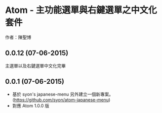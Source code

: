 # Atom - 主功能選單與右鍵選單之中文化套件
作者：陳聖博


## 0.0.12 (07-06-2015)
主選單以及右鍵選單中文化完畢


## 0.0.1 (07-06-2015)
* 基於 syon's japanese-menu 另外建立一個新專案。(https://github.com/syon/atom-japanese-menu)
* 對應 Atom 1.0.0 版

